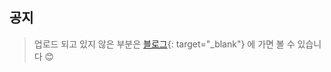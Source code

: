 ## 공지
> 업로드 되고 있지 않은 부분은 
[블로그](https://praybe.tistory.com/category/%EA%B8%B0%EC%88%A0%EB%A9%B4%EC%A0%91%EC%A4%80%EB%B9%84){: target="_blank"} 
에 가면 볼 수 있습니다 😊
